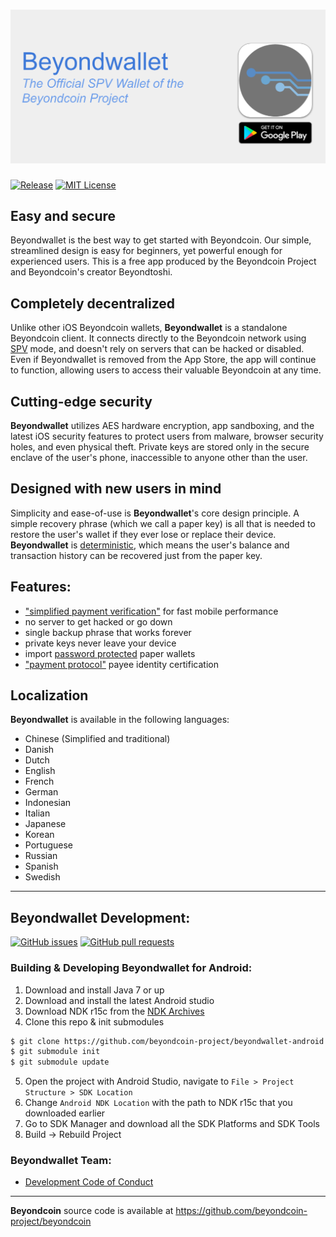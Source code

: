 [![Beyondwallet](/images/header-android.png)](https://play.google.com/store/apps/details?id=com.beyondwallet&hl=en_US)
======================
[![Release](https://img.shields.io/github/v/release/beyondcoin-project/beyondwallet-android?style=plastic)](https://img.shields.io/github/v/release/beyondcoin-project/beyondwallet-android) 
[![MIT License](https://img.shields.io/github/license/beyondcoin-project/beyondwallet-android?style=plastic)](https://img.shields.io/github/license/beyondcoin-project/beyondwallet-android?style=plastic)

## Easy and secure
Beyondwallet is the best way to get started with Beyondcoin. Our simple, streamlined design is easy for beginners, yet powerful enough for experienced users. This is a free app produced by the Beyondcoin Project and Beyondcoin's creator Beyondtoshi.
 
<!--## Donations-->
<!--The Litewallet Team is a group of global volunteers & part of the Litecoin Foundation that work hard to promote the use of Litecoin. Litewallet takes alot of time and resources to improve and test features but we need your help.  Please consider donating to one of our addresses:
|                                   Hardware Campaign                                   	|                              General Beyondcoin P                              	|
|:-------------------------------------------------------------------------------------:	|:-------------------------------------------------------------------------------------:	|
| [QR Code](https://blockchair.com/litecoin/address/MJ4W7NZya4SzE7R6xpEVdamGCimaQYPiWu) 	| [QR Code](https://blockchair.com/litecoin/address/MVZj7gBRwcVpa9AAWdJm8A3HqTst112eJe) 	|
-->
## Completely decentralized

Unlike other iOS Beyondcoin wallets, **Beyondwallet** is a standalone Beyondcoin client. It connects directly to the Beyondcoin network using [SPV](https://en.bitcoin.it/wiki/Thin_Client_Security#Header-Only_Clients) mode, and doesn't rely on servers that can be hacked or disabled. Even if Beyondwallet is removed from the App Store, the app will continue to function, allowing users to access their valuable Beyondcoin at any time.

## Cutting-edge security

**Beyondwallet** utilizes AES hardware encryption, app sandboxing, and the latest iOS security features to protect users from malware, browser security holes, and even physical theft. Private keys are stored only in the secure enclave of the user's phone, inaccessible to anyone other than the user.

## Designed with new users in mind

Simplicity and ease-of-use is **Beyondwallet**'s core design principle. A simple recovery phrase (which we call a paper key) is all that is needed to restore the user's wallet if they ever lose or replace their device. **Beyondwallet** is [deterministic](https://github.com/bitcoin/bips/blob/master/bip-0032.mediawiki), which means the user's balance and transaction history can be recovered just from the paper key.

## Features:

- ["simplified payment verification"](https://github.com/bitcoin/bips/blob/master/bip-0037.mediawiki) for fast mobile performance
- no server to get hacked or go down
- single backup phrase that works forever
- private keys never leave your device
- import [password protected](https://github.com/bitcoin/bips/blob/master/bip-0038.mediawiki) paper wallets
- ["payment protocol"](https://github.com/bitcoin/bips/blob/master/bip-0070.mediawiki) payee identity certification


## Localization

**Beyondwallet** is available in the following languages:

- Chinese (Simplified and traditional)
- Danish
- Dutch
- English
- French
- German
- Indonesian
- Italian
- Japanese
- Korean
- Portuguese
- Russian
- Spanish
- Swedish

---
## Beyondwallet Development:
[![GitHub issues](https://img.shields.io/github/issues/beyondcoin-project/beyondwallet-android?style=plastic)](https://github.com/beyondcoin-project/beyondwallet-android/issues)
[![GitHub pull requests](https://img.shields.io/github/issues-pr/beyondcoin-project/beyondwallet-android?color=00ff00&style=plastic)](https://github.com/beyondcoin-project/beyondwallet-android/pulls)

### Building & Developing Beyondwallet for Android: 

1. Download and install Java 7 or up
2. Download and install the latest Android studio
3. Download NDK r15c from the [NDK Archives](https://developer.android.com/ndk/downloads/older_releases.html)
4. Clone this repo & init submodules
```bash
$ git clone https://github.com/beyondcoin-project/beyondwallet-android
$ git submodule init
$ git submodule update
```
5. Open the project with Android Studio, navigate to `File > Project Structure > SDK Location`
6. Change `Android NDK Location` with the path to NDK r15c that you downloaded earlier
7. Go to SDK Manager and download all the SDK Platforms and SDK Tools
9. Build -> Rebuild Project

### Beyondwallet Team:
* [Development Code of Conduct](https://github.com/beyondcoin-project/beyondwallet/blob/master/DEVELOPMENT.md)
---
**Beyondcoin** source code is available at https://github.com/beyondcoin-project/beyondcoin

